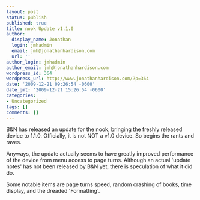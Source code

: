 ```yaml
---
layout: post
status: publish
published: true
title: nook Update v1.1.0
author:
  display_name: Jonathan
  login: jmhadmin
  email: jmh@jonathanhardison.com
  url: ''
author_login: jmhadmin
author_email: jmh@jonathanhardison.com
wordpress_id: 364
wordpress_url: http://www.jonathanhardison.com/?p=364
date: '2009-12-21 09:26:54 -0600'
date_gmt: '2009-12-21 15:26:54 -0600'
categories:
- Uncategorized
tags: []
comments: []
---
```

<p>B&amp;N has released an update for the nook, bringing the freshly released device to 1.1.0. Officially, it is not NOT a v1.0 device. So begins the rants and raves.</p>
<p>Anyways, the update actually seems to have greatly improved performance of the device from menu access to page turns. Although an actual 'update notes' has not been released by B&amp;N yet, there is speculation of what it did do.</p>
<p>Some notable items are page turns speed, random crashing of books, time display, and the dreaded 'Formatting'.</p>
